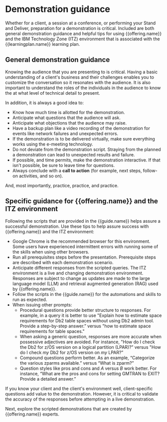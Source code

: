 # Demonstration guidance
Whether for a client, a session at a conference, or performing your Stand and Deliver, preparation for a demonstration is critical. Included are both general demonstration guidance and helpful tips for using {{offering.name}} and the IBM Technology Zone (ITZ) environment that is associated with the {{learningplan.name}} learning plan.

## General demonstration guidance
Knowing the audience that you are presenting to is critical. Having a basic understanding of a client's business and their challenges enables you to customize the conversation so it resonates with the audience. It is also important to understand the roles of the individuals in the audience to know the at what level of technical detail to present.

In addition, it is always a good idea to:

- Know how much time is allotted for the demonstration.
- Anticipate what questions that the audience will ask.
- Anticipate what objections that the audience may raise.
- Have a backup plan like a video recording of the demonstration for events like network failures and unexpected errors.
- If the demonstration is to be delivered virtually, make sure everything works using the e-meeting technology.
- Do not deviate from the demonstration script. Straying from the planned a demonstration can lead to unexpected results and failure.
- If possible, and time permits, make the demonstration interactive. If that isn't possible, be sure to leave time for questions.
- Always conclude with a **call to action** (for example, next steps, follow-on activities, and so on).

And, most importantly, practice, practice, and practice.

## Specific guidance for {{offering.name}} and the ITZ environment
Following the scripts that are provided in the {{guide.name}} helps assure a successful demonstration. Use these tips to help assure success with {{offering.name}} and the ITZ environment:

- Google Chrome is the recommended browser for this environment. Some users have experienced intermittent errors with running some of the skills when using other browsers.
- Run all prerequisites steps before the presentation. Prerequisite steps are described with each demonstration scenario.
- Anticipate different responses from the scripted queries. The ITZ environment is a live and changing demonstration environment. Responses are subject to change as updates are made to the large language model (LLM) and retrieval augmented generation (RAG) used by {{offering.name}}.
- Follow the scripts in the {{guide.name}} for the automations and skills to run as expected. 
- When issuing other prompts:
  - Procedural questions provide better structure to responses. For example, in a query it is better to use "Explain how to estimate space requirements for Db2 table spaces without using Db2 admin tool. Provide a step-by-step answer.” versus "how to estimate space requirements for table spaces."
  - When asking a generic question, responses are more accurate when possessive adjectives are avoided. For instance, "How do I check the Db2 for z/OS version on a logical partition (LPAR)?” versus "How do I check *my* Db2 for z/OS version on *my* LPAR?”
  - Compound questions perform better. As an example, “Categorize the various zparms available.” versus “What is zparm?”
  - Question styles like pros and cons and *A* versus *B* work better. For instance, “What are the pros and cons for setting GMTRAN to EXIT? Provide a detailed answer.”

If you know your client and the client's environment well, client-specific questions add value to the demonstration. However, it is critical to validate the accuracy of the responses before attempting in a live demonstration.

Next, explore the scripted demonstrations that are created by {{offering.name}} experts.
